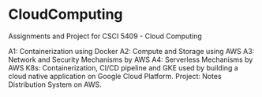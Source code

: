 # CloudComputing
Assignments and Project for CSCI 5409 - Cloud Computing

A1: Containerization using Docker
A2: Compute and Storage using AWS
A3: Network and Security Mechanisms by AWS
A4: Serverless Mechanisms by AWS
K8s: Containerization, CI/CD pipeline and GKE used by building a cloud native application on Google Cloud Platform.
Project: Notes Distribution System on AWS.
